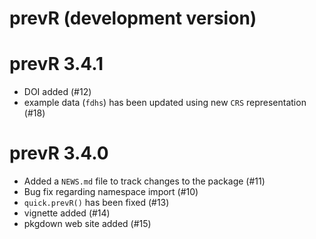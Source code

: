 # prevR (development version)

# prevR 3.4.1

* DOI added (#12)
* example data (`fdhs`) has been updated using new `CRS` 
  representation (#18)

# prevR 3.4.0

* Added a `NEWS.md` file to track changes to the package (#11)
* Bug fix regarding namespace import (#10)
* `quick.prevR()` has been fixed (#13)
* vignette added (#14)
* pkgdown web site added (#15)

